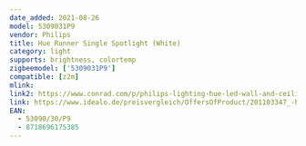 ```yaml
---
date_added: 2021-08-26
model: 5309031P9
vendor: Philips
title: Hue Runner Single Spotlight (White)
category: light
supports: brightness, colortemp
zigbeemodel: ['5309031P9']
compatible: [z2m]
mlink: 
link2: https://www.conrad.com/p/philips-lighting-hue-led-wall-and-ceiling-light-5309031p9-runner-gu10-5-w-warm-white-cool-white-daylight-white-2268859
link: https://www.idealo.de/preisvergleich/OffersOfProduct/201103347_-hue-white-ambiance-spot-runner-led-5w-gu10-bluetooth-white-5309031p9-philips.html
EAN: 
  - 53090/30/P9
  - 8718696175385
---
```

